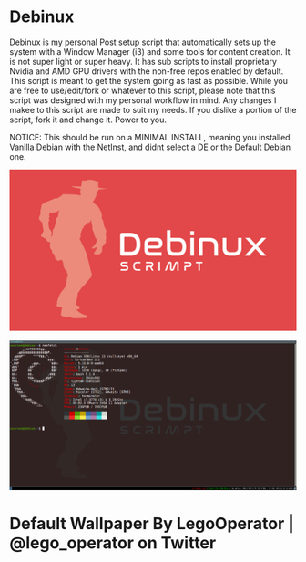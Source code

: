 # Debinux



Debinux is my personal Post setup script that automatically sets up the system with a Window Manager (i3) and some tools for content creation.
It is not super light or super heavy.
It has sub scripts to install proprietary Nvidia and AMD GPU drivers with the non-free repos enabled by default.
This script is meant to get the system going as fast as possible.
While you are free to use/edit/fork or whatever to this script, please note that this script was designed with my personal workflow in mind.
Any changes I makee to this script are made to suit my needs. If you dislike a portion of the script, fork it and change it. Power to you.

NOTICE: This should be run on a MINIMAL INSTALL, meaning you installed Vanilla Debian with the NetInst, and didnt select a DE or the Default Debian one.


![name-of-you-image](https://github.com/YourPalTaika/Debinux/blob/main/screenshots/debinux.png?raw=true)

![name-of-you-image](https://github.com/YourPalTaika/Debinux/blob/main/screenshots/Debinux%20Sys%20Info.png?raw=true)

# Default Wallpaper By LegoOperator | @lego_operator on Twitter


